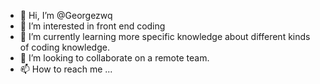 - 👋 Hi, I’m @Georgezwq
- 👀 I’m interested in front end coding
- 🌱 I’m currently learning more specific knowledge about different kinds of coding knowledge. 
- 💞️ I’m looking to collaborate on a remote team. 
- 📫 How to reach me ...

<!---
Georgezwq/Georgezwq is a ✨ special ✨ repository because its `README.md` (this file) appears on your GitHub profile.
You can click the Preview link to take a look at your changes.
--->
